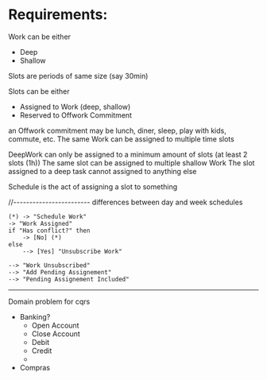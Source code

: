 Requirements: 
=============

Work can be either
- Deep
- Shallow


Slots are periods of same size (say 30min)

Slots can be either
- Assigned to Work (deep, shallow)
- Reserved to Offwork Commitment

an Offwork commitment may be lunch, diner, sleep, play with kids, commute, etc.
The same Work can be assigned to multiple time slots


DeepWork can only be assigned to a minimum amount of slots (at least 2 slots (1h))
The same slot can be assigned to multiple shallow Work
The slot assigned to a deep task cannot assigned to anything else

Schedule is the act of assigning a slot to something

//------------------------
differences between day and week schedules


```plantuml
(*) -> "Schedule Work"
-> "Work Assigned"
if "Has conflict?" then 
    -> [No] (*)
else 
    --> [Yes] "Unsubscribe Work"

--> "Work Unsubscribed"
--> "Add Pending Assignement"
--> "Pending Assignement Included"
```

-----------------------

Domain problem for cqrs
- Banking?
    - Open Account
    - Close Account
    - Debit
    - Credit
    - 
- Compras
